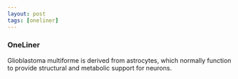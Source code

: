 ```yaml
---
layout: post
tags: [oneliner]
---
```



### OneLiner

Glioblastoma multiforme is derived from astrocytes, which normally function to provide structural and metabolic support for neurons.
